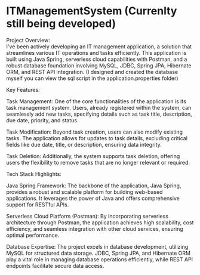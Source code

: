 # ITManagementSystem (Currenlty still being developed)
Project Overview:  
I've been actively developing an IT management application, a solution that streamlines various IT operations and tasks efficiently. This application is built using Java Spring, serverless cloud capabilities with Postman, and a robust database foundation involving MySQL, JDBC, Spring JPA, Hibernate ORM, and REST API integration. (I designed and created the database myself you can view the sql script in the application.properties folder)

Key Features:

Task Management: One of the core functionalities of the application is its task management system. Users, already registered within the system, can seamlessly add new tasks, specifying details such as task title, description, due date, priority, and status.

Task Modification: Beyond task creation, users can also modify existing tasks. The application allows for updates to task details, excluding critical fields like due date, title, or description, ensuring data integrity.

Task Deletion: Additionally, the system supports task deletion, offering users the flexibility to remove tasks that are no longer relevant or required.

Tech Stack Highlights:

Java Spring Framework: The backbone of the application, Java Spring, provides a robust and scalable platform for building web-based applications. It leverages the power of Java and offers comprehensive support for RESTful APIs.

Serverless Cloud Platform (Postman): By incorporating serverless architecture through Postman, the application achieves high scalability, cost efficiency, and seamless integration with other cloud services, ensuring optimal performance.

Database Expertise: The project excels in database development, utilizing MySQL for structured data storage. JDBC, Spring JPA, and Hibernate ORM play a vital role in managing database operations efficiently, while REST API endpoints facilitate secure data access.
